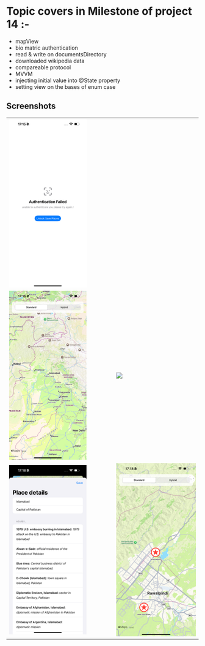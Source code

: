 # Topic covers in Milestone of project 14 :-

- mapView
- bio matric authentication 
- read & write on documentsDirectory 
- downloaded wikipedia data 
- compareable protocol
- MVVM
- injecting initial value into @State property
- setting view on the bases of enum case 


## Screenshots
<table align="center">
  <tr>
    <td><img src="ScreenShots/IMG_2957.PNG" width="300"></td>
   
  </tr>
   <tr>
    <td><img src="ScreenShots/IMG_2958.PNG" width="300"></td>
    <td style="width: 50px;"></td>
    <td><img src="ScreenShots/IMG_2959.PNG" width="300"></td>
  </tr>
    <tr>
    <td><img src="ScreenShots/IMG_2961.PNG" width="300"></td>
    <td style="width: 50px;"></td>
    <td><img src="ScreenShots/IMG_2962.PNG" width="300"></td>
  </tr>
  
</table>
